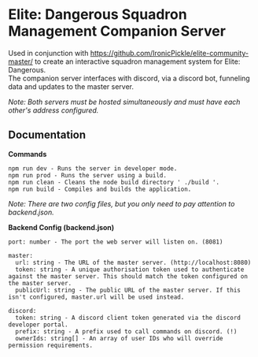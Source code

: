 # Elite: Dangerous Squadron Management Companion Server
Used in conjunction with https://github.com/IronicPickle/elite-community-master/ to create an interactive squadron management system for Elite: Dangerous.<br/>
The companion server interfaces with discord, via a discord bot, funneling data and updates to the master server.

*Note: Both servers must be hosted simultaneously and must have each other's address configured.*

## Documentation
**Commands**
```
npm run dev - Runs the server in developer mode.
npm run prod - Runs the server using a build.
npm run clean - Cleans the node build directory ' ./build '.
npm run build - Compiles and builds the application.
```

*Note: There are two config files, but you only need to pay attention to backend.json.*

**Backend Config (backend.json)**
```
port: number - The port the web server will listen on. (8081)

master:
  url: string - The URL of the master server. (http://localhost:8080)
  token: string - A unique authorisation token used to authenticate against the master server. This should match the token configured on the master server.
  publicUrl: string - The public URL of the master server. If this isn't configured, master.url will be used instead.

discord:
  token: string - A discord client token generated via the discord developer portal.
  prefix: string - A prefix used to call commands on discord. (!)
  ownerIds: string[] - An array of user IDs who will override permission requirements.
```

